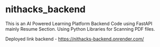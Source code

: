 # nithacks_backend

This is an AI Powered Learning Platform Backend Code using FastAPI mainly Resume Section. Using Python Libraries for Scanning PDF files. 

Deployed link backend - https://nithacks-backend.onrender.com/
